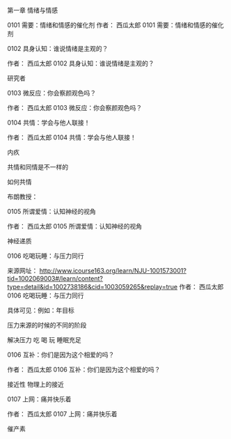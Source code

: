 第一章  情绪与情感

0101 需要：情绪和情感的催化剂
作者： 西瓜太郎
0101 需要：情绪和情感的催化剂













0102 具身认知：谁说情绪是主观的？

作者： 西瓜太郎
0102 具身认知：谁说情绪是主观的？









研究者









0103 微反应：你会察颜观色吗？

作者： 西瓜太郎
0103 微反应：你会察颜观色吗？










0104 共情：学会与他人联接！

作者： 西瓜太郎
0104 共情：学会与他人联接！










内疚  





共情和同情是不一样的

如何共情


布朗教授：      






0105 所谓爱情：认知神经的视角

作者： 西瓜太郎
0105 所谓爱情：认知神经的视角







神经递质








0106 吃喝玩睡：与压力同行

来源网址： http://www.icourse163.org/learn/NJU-1001573001?tid=1002069003#/learn/content?type=detail&id=1002738186&cid=1003059265&replay=true
作者： 西瓜太郎
0106 吃喝玩睡：与压力同行



具体可见：例如：年目标







压力来源的时候的不同的阶段









解决压力
吃
喝
玩
睡眠充足












0106 互补：你们是因为这个相爱的吗？

作者： 西瓜太郎
0106 互补：你们是因为这个相爱的吗？









接近性 物理上的接近           



































0107 上网：痛并快乐着

作者： 西瓜太郎
0107 上网：痛并快乐着










催产素

























